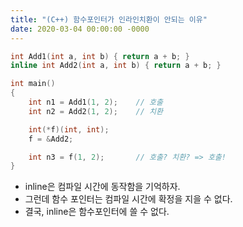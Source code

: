 ```yaml
---
title: "(C++) 함수포인터가 인라인치환이 안되는 이유"
date: 2020-03-04 00:00:00 -0000
---
```


```cpp
int Add1(int a, int b) { return a + b; }
inline int Add2(int a, int b) { return a + b; }

int main()
{
    int n1 = Add1(1, 2);    // 호출
    int n2 = Add2(1, 2);    // 치환

    int(*f)(int, int);
    f = &Add2;

    int n3 = f(1, 2);       // 호출? 치환? => 호출!
}
```

* inline은 컴파일 시간에 동작함을 기억하자.
* 그런데 함수 포인터는 컴파일 시간에 확정을 지을 수 없다.
* 결국, inline은 함수포인터에 쓸 수 없다.

